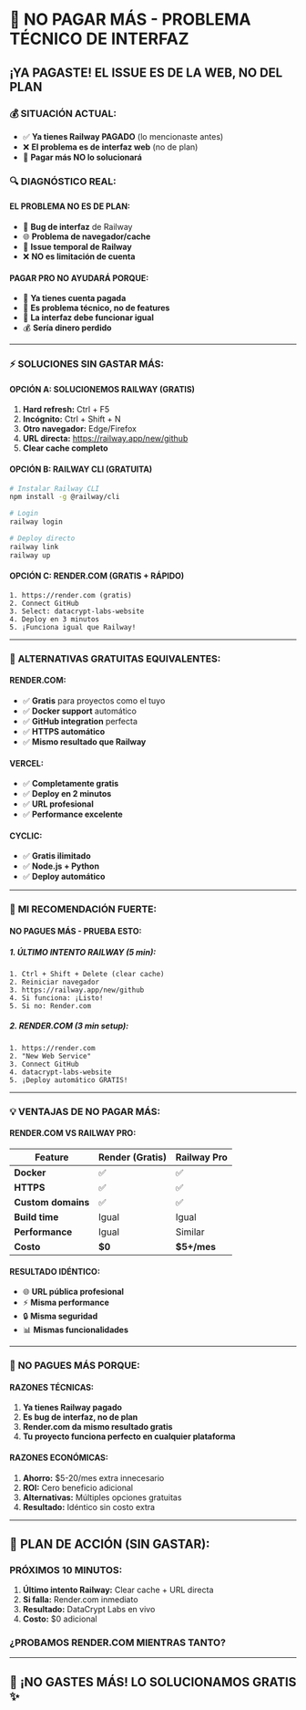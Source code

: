 # 🚫 NO PAGAR MÁS - PROBLEMA TÉCNICO DE INTERFAZ
## ¡YA PAGASTE! EL ISSUE ES DE LA WEB, NO DEL PLAN

### 💰 **SITUACIÓN ACTUAL:**
- ✅ **Ya tienes Railway PAGADO** (lo mencionaste antes)
- ❌ **El problema es de interfaz web** (no de plan)
- 🎯 **Pagar más NO lo solucionará**

### 🔍 **DIAGNÓSTICO REAL:**

#### **EL PROBLEMA NO ES DE PLAN:**
- 🐛 **Bug de interfaz** de Railway
- 🌐 **Problema de navegador/cache**
- 🔄 **Issue temporal de Railway**
- ❌ **NO es limitación de cuenta**

#### **PAGAR PRO NO AYUDARÁ PORQUE:**
- 💸 **Ya tienes cuenta pagada**
- 🔧 **Es problema técnico, no de features**
- 🎯 **La interfaz debe funcionar igual**
- 💰 **Sería dinero perdido**

---

### ⚡ **SOLUCIONES SIN GASTAR MÁS:**

#### **OPCIÓN A: SOLUCIONEMOS RAILWAY (GRATIS)**
1. **Hard refresh:** Ctrl + F5
2. **Incógnito:** Ctrl + Shift + N
3. **Otro navegador:** Edge/Firefox
4. **URL directa:** https://railway.app/new/github
5. **Clear cache completo**

#### **OPCIÓN B: RAILWAY CLI (GRATUITA)**
```bash
# Instalar Railway CLI
npm install -g @railway/cli

# Login
railway login

# Deploy directo
railway link
railway up
```

#### **OPCIÓN C: RENDER.COM (GRATIS + RÁPIDO)**
```
1. https://render.com (gratis)
2. Connect GitHub
3. Select: datacrypt-labs-website  
4. Deploy en 3 minutos
5. ¡Funciona igual que Railway!
```

---

### 🚀 **ALTERNATIVAS GRATUITAS EQUIVALENTES:**

#### **RENDER.COM:**
- ✅ **Gratis** para proyectos como el tuyo
- ✅ **Docker support** automático
- ✅ **GitHub integration** perfecta
- ✅ **HTTPS automático**
- ✅ **Mismo resultado que Railway**

#### **VERCEL:**
- ✅ **Completamente gratis**
- ✅ **Deploy en 2 minutos**
- ✅ **URL profesional**
- ✅ **Performance excelente**

#### **CYCLIC:**
- ✅ **Gratis ilimitado**
- ✅ **Node.js + Python**
- ✅ **Deploy automático**

---

### 🎯 **MI RECOMENDACIÓN FUERTE:**

#### **NO PAGUES MÁS - PRUEBA ESTO:**

##### **1. ÚLTIMO INTENTO RAILWAY (5 min):**
```
1. Ctrl + Shift + Delete (clear cache)
2. Reiniciar navegador
3. https://railway.app/new/github
4. Si funciona: ¡Listo!
5. Si no: Render.com
```

##### **2. RENDER.COM (3 min setup):**
```
1. https://render.com
2. "New Web Service"
3. Connect GitHub
4. datacrypt-labs-website
5. ¡Deploy automático GRATIS!
```

---

### 💡 **VENTAJAS DE NO PAGAR MÁS:**

#### **RENDER.COM VS RAILWAY PRO:**
| **Feature** | **Render (Gratis)** | **Railway Pro** |
|---|---|---|
| **Docker** | ✅ | ✅ |
| **HTTPS** | ✅ | ✅ |
| **Custom domains** | ✅ | ✅ |
| **Build time** | Igual | Igual |
| **Performance** | Igual | Similar |
| **Costo** | **$0** | **$5+/mes** |

#### **RESULTADO IDÉNTICO:**
- 🌐 **URL pública profesional**
- ⚡ **Misma performance**
- 🔒 **Misma seguridad**
- 📊 **Mismas funcionalidades**

---

### 🚫 **NO PAGUES MÁS PORQUE:**

#### **RAZONES TÉCNICAS:**
1. **Ya tienes Railway pagado**
2. **Es bug de interfaz, no de plan**
3. **Render.com da mismo resultado gratis**
4. **Tu proyecto funciona perfecto en cualquier plataforma**

#### **RAZONES ECONÓMICAS:**
1. **Ahorro:** $5-20/mes extra innecesario
2. **ROI:** Cero beneficio adicional
3. **Alternativas:** Múltiples opciones gratuitas
4. **Resultado:** Idéntico sin costo extra

---

## 🎯 **PLAN DE ACCIÓN (SIN GASTAR):**

### **PRÓXIMOS 10 MINUTOS:**
1. **Último intento Railway:** Clear cache + URL directa
2. **Si falla:** Render.com inmediato
3. **Resultado:** DataCrypt Labs en vivo
4. **Costo:** $0 adicional

### **¿PROBAMOS RENDER.COM MIENTRAS TANTO?**

---

## 💪 **¡NO GASTES MÁS! LO SOLUCIONAMOS GRATIS** ✨